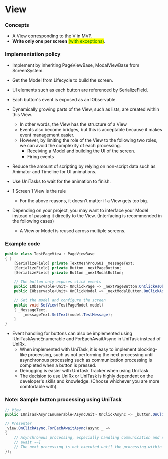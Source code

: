# View

### Concepts

* A View corresponding to the V in MVP.
* **Write only one per screen** <mark style="color:green;">(with exceptions)</mark>.

### Implementation policy

* Implement by inheriting PageViewBase, ModalViewBase from ScreenSystem.
* Get the Model from Lifecycle to build the screen.
* UI elements such as each button are referenced by SerializeField.
* Each button's event is exposed as an IObservable.
* Dynamically growing parts of the View, such as lists, are created within this View.
  * In other words, the View has the structure of a View
  * Events also become bridges, but this is acceptable because it makes event management easier.
  * However, by limiting the role of the View to the following two roles, we can avoid the complexity of each processing.
    * Receiving a Model and building the UI of the screen.
    * Firing events
* Reduce the amount of scripting by relying on non-script data such as Animator and Timeline for UI animations.
* Use UniTasks to wait for the animation to finish.
* 1 Screen 1 View is the rule
  * For the above reasons, it doesn't matter if a View gets too big.
* Depending on your project, you may want to interface your Model instead of passing it directly to the View. (Interfacing is recommended in the following cases)

    * A View or Model is reused across multiple screens.



### Example code

```csharp
public class TestPageView : PageViewBase
{ }
    [SerializeField] private TextMeshProUGUI _messageText;
    [SerializeField] private Button _nextPageButton;
    [SerializeField] private Button _nextModalButton;
    
    // The button only exposes click events
    public IObservable<Unit> OnClickPage => _nextPageButton.OnClickAsObservable();
    public IObservable<Unit> OnClickModal => _nextModalButton.OnClickAsObservable();

    // Get the model and configure the screen
    public void SetView(TestPageModel model)
    { _MessageText.
        _messageText.SetText(model.TestMessage);
    }
}
```

* Event handling for buttons can also be implemented using IUniTaskAyncEnumerable and ForEachAwaitAsync in UniTask instead of UniRx.
  * When implemented with UniTask, it is easy to implement blocking-like processing, such as not performing the next processing until asynchronous processing such as communication processing is completed when a button is pressed.
  * Debugging is easier with UniTask Tracker when using UniTask.
  * The decision to use UniRx or UniTask is highly dependent on the developer's skills and knowledge. (Choose whichever you are more comfortable with).

### Note: Sample button processing using UniTask

```csharp
// View
public IUniTaskAsyncEnumerable<AsyncUnit> OnClickAsync => _button.OnClickAsAsyncEnumerable();

// Presenter
_view.OnClickAsync.ForEachAwaitAsync(async _ =>
{
    // Asynchronous processing, especially handling communication and screen transitions.
    // await ~~]
    // The next processing is not executed until the processing within the function is complete.
});
```
